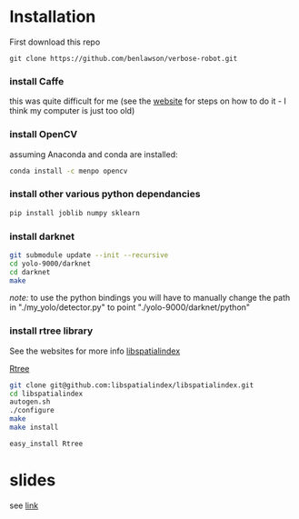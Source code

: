 
# Installation

First download this repo 
```
git clone https://github.com/benlawson/verbose-robot.git
```

### install Caffe 
this was quite difficult for me (see the [website](http://caffe.berkeleyvision.org/installation.html) for steps on how to do it - I think my computer is just too old)

### install OpenCV
assuming Anaconda and conda are installed:
```bash
conda install -c menpo opencv
```

### install other various python dependancies
```bash
pip install joblib numpy sklearn
```

### install darknet
```bash
git submodule update --init --recursive
cd yolo-9000/darknet
cd darknet 
make
```
*note:* to use the python bindings you will have to manually change the path in "./my_yolo/detector.py" to point "./yolo-9000/darknet/python"

### install rtree library
See the websites for more info
[libspatialindex](https://libspatialindex.github.io/install.html)

[Rtree](http://toblerity.org/rtree/)

```bash
git clone git@github.com:libspatialindex/libspatialindex.git
cd libspatialindex
autogen.sh
./configure
make
make install

easy_install Rtree
```

# slides
see [link](https://cs-people.bu.edu/balawson/cs585/project.html)


